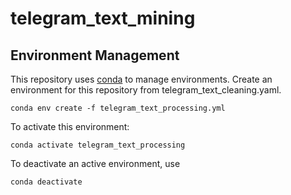 # telegram_text_mining

## Environment Management

This repository uses [conda](https://docs.conda.io/projects/conda/en/latest/index.html) to manage environments. Create an environment for this repository from telegram_text_cleaning.yaml.

`conda env create -f telegram_text_processing.yml`

To activate this environment:

`conda activate telegram_text_processing`

To deactivate an active environment, use

`conda deactivate`
